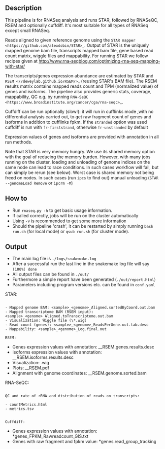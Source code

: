 Description
-----------

This pipeline is for RNASeq analysis and runs STAR, followed by
RNASeQC, RSEM and optionally cuffdiff. It's most suitable for 
all types of RNASeq except small RNASeq.

Reads aligned to
given reference genome using the `STAR mapper
<https://github.com/alexdobin/STAR>`_. Output of STAR is the uniquely
mapped genome bam file, transcripts mapped bam file, gene based read
count matrix, wiggle files and mappability. For running STAR we follow
recipes given at
http://www.rna-seqblog.com/optimizing-rna-seq-mapping-with-star/



The transcripts/genes expression abundance are estimated by STAR and
`RSEM <//deweylab.github.io/RSEM/>`_ (reusing STAR's BAM file). The
RSEM results matrix contains mapped reads count and TPM (normalized
value) of genes and isoforms. The pipeline also provides generic
stats, coverage, mappability, QC e.g. by running `RNA-SeQC
<https://www.broadinstitute.org/cancer/cga/rna-seqc>`_.

Cuffdiff can be run optionally (slow!): it will run in cufflinks mode
,with no differential analysis carried out, to get raw fragment count of
genes and isoforms in addition to cufflinks fpkm. If the `stranded` option was used cuffdiff is run with 
`fr-firststrand`, otherwise `fr-unstranded` by default

Expression values of genes and isoforms are provided with annotation 
in all run methods.


Note that STAR is very memory hungry. We use its shared memory option
with the goal of reducing the memory burden. However, with many jobs
running on the cluster, loading and unloading of genome indices on the
same node can lead to race conditions. In such cases workflow will
fail, but can simply be rerun (see below). Worst case is shared memory
not being freed on nodes. In such cases (run `ipcs` to find out) manual
unloading (`STAR --genomeLoad Remove` or `ipcrm -M`)


How to
------

- Run `rnaseq.py -h` to get basic usage information.
- If called correctly, jobs will be run on the cluster automatically
- Using `-v` is recommended to get some more information
- Should the pipeline 'crash', it can be restarted by simply running
  `bash run.sh` (for local mode) or `qsub run.sh` (for cluster mode).


Output
------

- The main log file is `./logs/snakemake.log`
- After a successful run the last line in the snakemake log file will say `(100%) done`
- All output files can be found in `./out/`
- Furthermore a simple report have been generated (`./out/report.html`)
- Parameters including program versions etc. can be found in `conf.yaml`

STAR:
```

- Mapped genome BAM: <sample>_<genome>_Aligned.sortedByCoord.out.bam
- Mapped transcriptome BAM (RSEM input): <sample>_<genome>_Aligned.toTranscriptome.out.bam
- Visualization: Wiggle file (\*.wig)
- Read count (genes): <sample>_<genome>_ReadsPerGene.out.tab.desc
- Mappability: <sample>_<genome>_Log.final.out

RSEM:
```

- Genes expression values with annotation: <sample>_<genome>_RSEM.genes.results.desc
- Isoforms expression values with annotation: <sample>_<genome>_RSEM.isoforms.results.desc
- Visualization: .wig
- Plots: <sample>_<genome>_RSEM.pdf
- Alignment with genome coordinates: <sample>_<genome>_RSEM.genome.sorted.bam



RNA-SeQC:
`````

QC and rate of rRNA and distribution of reads on transcripts:

- countMetrics.html
- metrics.tsv

  
Cuffdiff:
`````

- Genes expression values with annotation: \*genes_FPKM_Rawreadcount_GIS.txt
- Genes with raw fragment and fpkm value: \*genes.read_group_tracking
